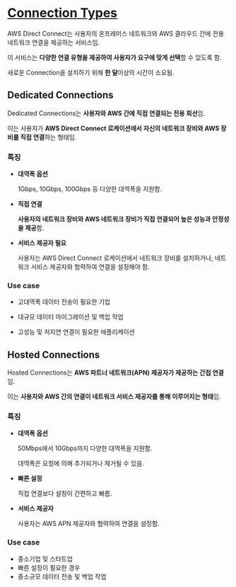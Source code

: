 # [Connection Types](https://docs.aws.amazon.com/directconnect/latest/UserGuide/WorkingWithConnections.html)

AWS Direct Connect는 사용자의 온프레미스 네트워크와 AWS 클라우드 간에 전용 네트워크 연결을 제공하는 서비스임. 

이 서비스는 **다양한 연결 유형을 제공하여 사용자가 요구에 맞게 선택**할 수 있도록 함.

새로운 Connection을 설치하기 위해 **한 달**이상의 시간이 소요됨.

## Dedicated Connections

Dedicated Connections는 **사용자와 AWS 간에 직접 연결되는 전용 회선**임. 

이는 사용자가 **AWS Direct Connect 로케이션에서 자신의 네트워크 장비와 AWS 장비를 직접 연결**하는 형태임.

### 특징

* **대역폭 옵션**

    1Gbps, 10Gbps, 100Gbps 등 다양한 대역폭을 지원함.

* **직접 연결**

    **사용자의 네트워크 장비와 AWS 네트워크 장비가 직접 연결되어 높은 성능과 안정성을 제공**함.

* **서비스 제공자 필요**

    사용자는 AWS Direct Connect 로케이션에서 네트워크 장비를 설치하거나, 네트워크 서비스 제공자와 협력하여 연결을 설정해야 함.

### Use case

* 고대역폭 데이터 전송이 필요한 기업

* 대규모 데이터 마이그레이션 및 백업 작업

* 고성능 및 저지연 연결이 필요한 애플리케이션

## Hosted Connections

Hosted Connections는 **AWS 파트너 네트워크(APN) 제공자가 제공하는 간접 연결**임. 

이는 **사용자와 AWS 간의 연결이 네트워크 서비스 제공자를 통해 이루어지는 형태**임.

### 특징

* **대역폭 옵션**

    50Mbps에서 10Gbps까지 다양한 대역폭을 지원함.

    대역폭은 요청에 의해 추가되거나 제거될 수 있음.

* **빠른 설정**

    직접 연결보다 설정이 간편하고 빠름.

* **서비스 제공자**

    사용자는 AWS APN 제공자와 협력하여 연결을 설정함.

### Use case

* 중소기업 및 스타트업
* 빠른 설정이 필요한 경우
* 중소규모 데이터 전송 및 백업 작업